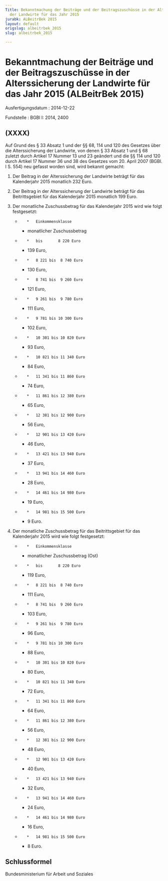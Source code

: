 ```yaml
---
Title: Bekanntmachung der Beiträge und der Beitragszuschüsse in der Alterssicherung
  der Landwirte für das Jahr 2015
jurabk: ALBeitrBek 2015
layout: default
origslug: albeitrbek_2015
slug: albeitrbek_2015

---
```


# Bekanntmachung der Beiträge und der Beitragszuschüsse in der Alterssicherung der Landwirte für das Jahr 2015 (ALBeitrBek 2015)

Ausfertigungsdatum
:   2014-12-22

Fundstelle
:   BGBl I: 2014, 2400


## (XXXX)

Auf Grund des § 33 Absatz 1 und der §§ 68, 114 und 120 des Gesetzes über die Alterssicherung der Landwirte, von denen § 33 Absatz 1 und § 68 zuletzt durch Artikel 17 Nummer 13 und 23 geändert und die §§ 114 und 120 durch Artikel 17 Nummer 36 und 38 des Gesetzes vom 20. April 2007 (BGBl. I S. 554) neu gefasst worden sind, wird bekannt gemacht:


1.  Der Beitrag in der Alterssicherung der Landwirte beträgt für das Kalenderjahr 2015 monatlich 232 Euro.


2.  Der Beitrag in der Alterssicherung der Landwirte beträgt für das Beitrittsgebiet für das Kalenderjahr 2015 monatlich 199 Euro.


3.  Der monatliche Zuschussbetrag für das Kalenderjahr 2015 wird wie folgt festgesetzt:

    *        *   Einkommensklasse

        *   monatlicher
            Zuschussbetrag


    *        *   bis       8 220 Euro

        *   139 Euro,


    *        *   8 221 bis  8 740 Euro

        *   130 Euro,


    *        *   8 741 bis  9 260 Euro

        *   121 Euro,


    *        *   9 261 bis  9 780 Euro

        *   111 Euro,


    *        *   9 781 bis 10 300 Euro

        *   102 Euro,


    *        *   10 301 bis 10 820 Euro

        *   93 Euro,


    *        *   10 821 bis 11 340 Euro

        *   84 Euro,


    *        *   11 341 bis 11 860 Euro

        *   74 Euro,


    *        *   11 861 bis 12 380 Euro

        *   65 Euro,


    *        *   12 381 bis 12 900 Euro

        *   56 Euro,


    *        *   12 901 bis 13 420 Euro

        *   46 Euro,


    *        *   13 421 bis 13 940 Euro

        *   37 Euro,


    *        *   13 941 bis 14 460 Euro

        *   28 Euro,


    *        *   14 461 bis 14 980 Euro

        *   19 Euro,


    *        *   14 981 bis 15 500 Euro

        *   9 Euro.





4.  Der monatliche Zuschussbetrag für das Beitrittsgebiet für das Kalenderjahr 2015 wird wie folgt festgesetzt:

    *        *   Einkommensklasse

        *   monatlicher
            Zuschussbetrag
            (Ost)


    *        *   bis       8 220 Euro

        *   119 Euro,


    *        *   8 221 bis  8 740 Euro

        *   111 Euro,


    *        *   8 741 bis  9 260 Euro

        *   103 Euro,


    *        *   9 261 bis  9 780 Euro

        *   96 Euro,


    *        *   9 781 bis 10 300 Euro

        *   88 Euro,


    *        *   10 301 bis 10 820 Euro

        *   80 Euro,


    *        *   10 821 bis 11 340 Euro

        *   72 Euro,


    *        *   11 341 bis 11 860 Euro

        *   64 Euro,


    *        *   11 861 bis 12 380 Euro

        *   56 Euro,


    *        *   12 381 bis 12 900 Euro

        *   48 Euro,


    *        *   12 901 bis 13 420 Euro

        *   40 Euro,


    *        *   13 421 bis 13 940 Euro

        *   32 Euro,


    *        *   13 941 bis 14 460 Euro

        *   24 Euro,


    *        *   14 461 bis 14 980 Euro

        *   16 Euro,


    *        *   14 981 bis 15 500 Euro

        *   8 Euro.








## Schlussformel

Bundesministerium für Arbeit und Soziales

